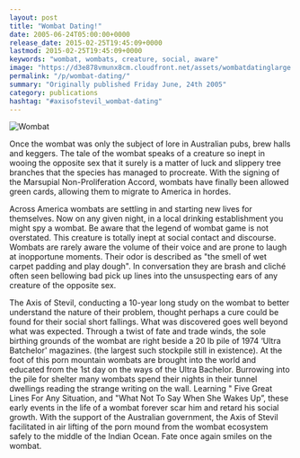 ```yaml
---
layout: post
title: "Wombat Dating!"
date: 2005-06-24T05:00:00+0000
release_date: 2015-02-25T19:45:09+0000
lastmod: 2015-02-25T19:45:09+0000
keywords: "wombat, wombats, creature, social, aware"
image: "https://d3e878vmunx8cm.cloudfront.net/assets/wombatdatinglarge.jpg"
permalink: "/p/wombat-dating/"
summary: "Originally published Friday June, 24th 2005"
category: publications
hashtag: "#axisofstevil_wombat-dating"
---
```


[id_1]: https://d3e878vmunx8cm.cloudfront.net/assets/wombatdatinglarge.jpg "Wombat"
![Wombat][id_1]

Once the wombat was only the subject of lore in Australian pubs, brew halls and keggers. The tale of the wombat speaks of a creature so inept in wooing the opposite sex that it surely is a matter of luck and slippery tree branches that the species has managed to procreate. With the signing of the Marsupial Non-Proliferation Accord, wombats have finally been allowed green cards, allowing them to migrate to America in hordes.

Across America wombats are settling in and starting new lives for themselves. Now on any given night, in a local drinking establishment you might spy a wombat. Be aware that the legend of wombat game is not overstated. This creature is totally inept at social contact and discourse. Wombats are rarely aware the volume of their voice and are prone to laugh at inopportune moments. Their odor is described as "the smell of wet carpet padding and play dough". In conversation they are brash and cliché often seen bellowing bad pick up lines into the unsuspecting ears of any creature of the opposite sex.

The Axis of Stevil, conducting a 10-year long study on the wombat to better understand the nature of their problem, thought perhaps a cure could be found for their social short fallings. What was discovered goes well beyond what was expected. Through a twist of fate and trade winds, the sole birthing grounds of the wombat are right beside a 20 lb pile of 1974 ‘Ultra Batchelor' magazines. (the largest such stockpile still in existence). At the foot of this porn mountain wombats are brought into the world and educated from the 1st day on the ways of the Ultra Bachelor. Burrowing into the pile for shelter many wombats spend their nights in their tunnel dwellings reading the strange writing on the wall. Learning " Five Great Lines For Any Situation, and "What Not To Say When She Wakes Up”, these early events in the life of a wombat forever scar him and retard his social growth. With the support of the Australian government, the Axis of Stevil facilitated in air lifting of the porn mound from the wombat ecosystem safely to the middle of the Indian Ocean. Fate once again smiles on the wombat.
